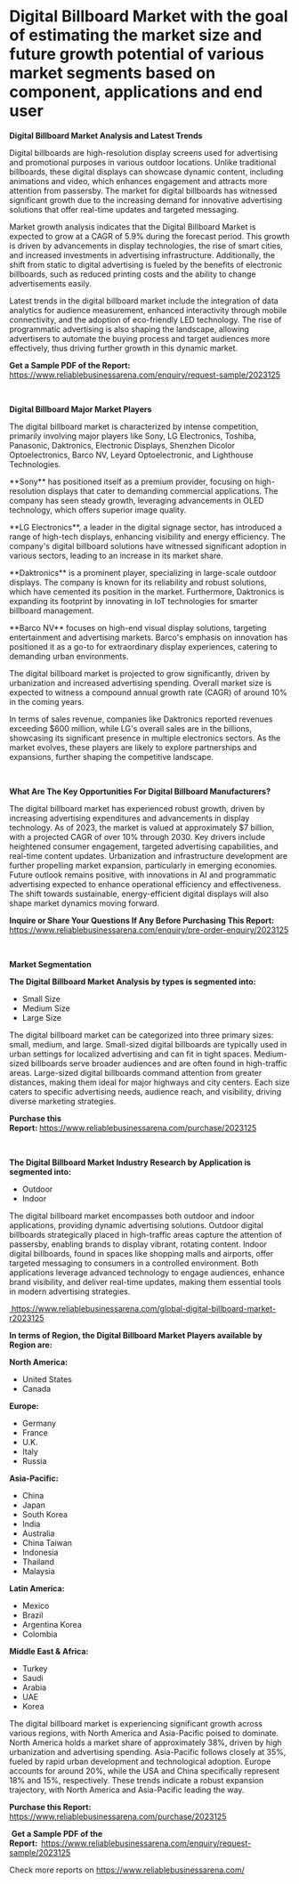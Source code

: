 <p><h1>Digital Billboard Market with the goal of estimating the market size and future growth potential of various market segments based on component, applications and end user</h1></p><p><strong>Digital Billboard Market Analysis and Latest Trends</strong></p>
<p><p>Digital billboards are high-resolution display screens used for advertising and promotional purposes in various outdoor locations. Unlike traditional billboards, these digital displays can showcase dynamic content, including animations and video, which enhances engagement and attracts more attention from passersby. The market for digital billboards has witnessed significant growth due to the increasing demand for innovative advertising solutions that offer real-time updates and targeted messaging.</p><p>Market growth analysis indicates that the Digital Billboard Market is expected to grow at a CAGR of 5.9% during the forecast period. This growth is driven by advancements in display technologies, the rise of smart cities, and increased investments in advertising infrastructure. Additionally, the shift from static to digital advertising is fueled by the benefits of electronic billboards, such as reduced printing costs and the ability to change advertisements easily.</p><p>Latest trends in the digital billboard market include the integration of data analytics for audience measurement, enhanced interactivity through mobile connectivity, and the adoption of eco-friendly LED technology. The rise of programmatic advertising is also shaping the landscape, allowing advertisers to automate the buying process and target audiences more effectively, thus driving further growth in this dynamic market.</p></p>
<p><strong>Get a Sample PDF of the Report:&nbsp;</strong> <a href="https://www.reliablebusinessarena.com/enquiry/request-sample/2023125?utm_campaign=2349&utm_medium=2&utm_source=Github&utm_content=ia&utm_term=12022025&utm_id=digital-billboard">https://www.reliablebusinessarena.com/enquiry/request-sample/2023125</a></p>
<p>&nbsp;</p>
<p><strong>Digital Billboard Major Market Players</strong></p>
<p><p>The digital billboard market is characterized by intense competition, primarily involving major players like Sony, LG Electronics, Toshiba, Panasonic, Daktronics, Electronic Displays, Shenzhen Dicolor Optoelectronics, Barco NV, Leyard Optoelectronic, and Lighthouse Technologies. </p><p>**Sony** has positioned itself as a premium provider, focusing on high-resolution displays that cater to demanding commercial applications. The company has seen steady growth, leveraging advancements in OLED technology, which offers superior image quality. </p><p>**LG Electronics**, a leader in the digital signage sector, has introduced a range of high-tech displays, enhancing visibility and energy efficiency. The company's digital billboard solutions have witnessed significant adoption in various sectors, leading to an increase in its market share.</p><p>**Daktronics** is a prominent player, specializing in large-scale outdoor displays. The company is known for its reliability and robust solutions, which have cemented its position in the market. Furthermore, Daktronics is expanding its footprint by innovating in IoT technologies for smarter billboard management.</p><p>**Barco NV** focuses on high-end visual display solutions, targeting entertainment and advertising markets. Barco's emphasis on innovation has positioned it as a go-to for extraordinary display experiences, catering to demanding urban environments.</p><p>The digital billboard market is projected to grow significantly, driven by urbanization and increased advertising spending. Overall market size is expected to witness a compound annual growth rate (CAGR) of around 10% in the coming years.</p><p>In terms of sales revenue, companies like Daktronics reported revenues exceeding $600 million, while LG's overall sales are in the billions, showcasing its significant presence in multiple electronics sectors. As the market evolves, these players are likely to explore partnerships and expansions, further shaping the competitive landscape.</p></p>
<p>&nbsp;</p>
<p><strong>What Are The Key Opportunities For Digital Billboard Manufacturers?</strong></p>
<p><p>The digital billboard market has experienced robust growth, driven by increasing advertising expenditures and advancements in display technology. As of 2023, the market is valued at approximately $7 billion, with a projected CAGR of over 10% through 2030. Key drivers include heightened consumer engagement, targeted advertising capabilities, and real-time content updates. Urbanization and infrastructure development are further propelling market expansion, particularly in emerging economies. Future outlook remains positive, with innovations in AI and programmatic advertising expected to enhance operational efficiency and effectiveness. The shift towards sustainable, energy-efficient digital displays will also shape market dynamics moving forward.</p></p>
<p><strong>Inquire or Share Your Questions If Any Before Purchasing This Report:</strong> <a href="https://www.reliablebusinessarena.com/enquiry/pre-order-enquiry/2023125?utm_campaign=2349&utm_medium=2&utm_source=Github&utm_content=ia&utm_term=12022025&utm_id=digital-billboard">https://www.reliablebusinessarena.com/enquiry/pre-order-enquiry/2023125</a></p>
<p>&nbsp;</p>
<p><strong>Market Segmentation</strong></p>
<p><strong>The Digital Billboard Market Analysis by types is segmented into:</strong></p>
<p><ul><li>Small Size</li><li>Medium Size</li><li>Large Size</li></ul></p>
<p><p>The digital billboard market can be categorized into three primary sizes: small, medium, and large. Small-sized digital billboards are typically used in urban settings for localized advertising and can fit in tight spaces. Medium-sized billboards serve broader audiences and are often found in high-traffic areas. Large-sized digital billboards command attention from greater distances, making them ideal for major highways and city centers. Each size caters to specific advertising needs, audience reach, and visibility, driving diverse marketing strategies.</p></p>
<p><strong>Purchase this Report:&nbsp;</strong><a href="https://www.reliablebusinessarena.com/purchase/2023125?utm_campaign=2349&utm_medium=2&utm_source=Github&utm_content=ia&utm_term=12022025&utm_id=digital-billboard">https://www.reliablebusinessarena.com/purchase/2023125</a></p>
<p>&nbsp;</p>
<p><strong>The Digital Billboard Market Industry Research by Application is segmented into:</strong></p>
<p><ul><li>Outdoor</li><li>Indoor</li></ul></p>
<p><p>The digital billboard market encompasses both outdoor and indoor applications, providing dynamic advertising solutions. Outdoor digital billboards strategically placed in high-traffic areas capture the attention of passersby, enabling brands to display vibrant, rotating content. Indoor digital billboards, found in spaces like shopping malls and airports, offer targeted messaging to consumers in a controlled environment. Both applications leverage advanced technology to engage audiences, enhance brand visibility, and deliver real-time updates, making them essential tools in modern advertising strategies.</p></p>
<p><a href="https://www.reliablebusinessarena.com/global-digital-billboard-market-r2023125?utm_campaign=2349&utm_medium=2&utm_source=Github&utm_content=ia&utm_term=12022025&utm_id=digital-billboard">&nbsp;https://www.reliablebusinessarena.com/global-digital-billboard-market-r2023125</a></p>
<p><strong>In terms of Region, the Digital Billboard Market Players available by Region are:</strong></p>
<p>
    <p> <strong> North America: </strong>
        <ul>
            <li>United States</li>
            <li>Canada</li>
        </ul>
        </p> 
    <p> <strong> Europe: </strong>
        <ul>
            <li>Germany</li>
            <li>France</li>
            <li>U.K.</li>
            <li>Italy</li>
            <li>Russia</li>
        </ul>
        </p> 
    <p> <strong> Asia-Pacific: </strong>
        <ul>
            <li>China</li>
            <li>Japan</li>
            <li>South Korea</li>
            <li>India</li>
            <li>Australia</li>
            <li>China Taiwan</li>
            <li>Indonesia</li>
            <li>Thailand</li>
            <li>Malaysia</li>
        </ul>
        </p> 
    <p> <strong> Latin America: </strong>
        <ul>
            <li>Mexico</li>
            <li>Brazil</li>
            <li>Argentina Korea</li>
            <li>Colombia</li>
        </ul>
        </p> 
    <p> <strong> Middle East & Africa: </strong>
        <ul>
            <li>Turkey</li>
            <li>Saudi</li>
            <li>Arabia</li>
            <li>UAE</li>
            <li>Korea</li>
        </ul>
    </p>
    </p>
<p><p>The digital billboard market is experiencing significant growth across various regions, with North America and Asia-Pacific poised to dominate. North America holds a market share of approximately 38%, driven by high urbanization and advertising spending. Asia-Pacific follows closely at 35%, fueled by rapid urban development and technological adoption. Europe accounts for around 20%, while the USA and China specifically represent 18% and 15%, respectively. These trends indicate a robust expansion trajectory, with North America and Asia-Pacific leading the way.</p></p>
<p><strong>Purchase this Report: </strong><a href="https://www.reliablebusinessarena.com/purchase/2023125?utm_campaign=2349&utm_medium=2&utm_source=Github&utm_content=ia&utm_term=12022025&utm_id=digital-billboard">https://www.reliablebusinessarena.com/purchase/2023125</a></p>
<p>&nbsp;<strong>Get a Sample PDF of the Report:&nbsp;&nbsp;</strong><a href="https://www.reliablebusinessarena.com/enquiry/request-sample/2023125?utm_campaign=2349&utm_medium=2&utm_source=Github&utm_content=ia&utm_term=12022025&utm_id=digital-billboard">https://www.reliablebusinessarena.com/enquiry/request-sample/2023125</a></p>
<p><strong></strong></p>
<p>Check more reports on <a href="https://www.reliablebusinessarena.com/?utm_campaign=2349&utm_medium=2&utm_source=Github&utm_content=ia&utm_term=12022025&utm_id=digital-billboard">https://www.reliablebusinessarena.com/</a></p>
